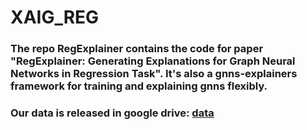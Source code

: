 # XAIG_REG

### The repo RegExplainer contains the code for paper "RegExplainer: Generating Explanations for Graph Neural Networks in Regression Task". It's also a gnns-explainers framework for training and explaining gnns flexibly.

### Our data is released in google drive: [data](https://drive.google.com/file/d/1c6fdyN__6qK3opYYDiAcTBr1TQt1AMSB/view?usp=sharing)